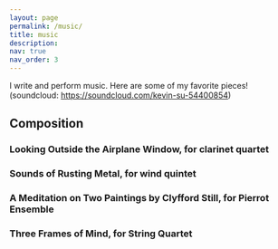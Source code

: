 ```yaml
---
layout: page
permalink: /music/
title: music
description: 
nav: true
nav_order: 3
---
```


I write and perform music. Here are some of my favorite pieces! (soundcloud: https://soundcloud.com/kevin-su-54400854)

## Composition


### Looking Outside the Airplane Window, for clarinet quartet


### Sounds of Rusting Metal, for wind quintet

### A Meditation on Two Paintings by Clyfford Still, for Pierrot Ensemble


### Three Frames of Mind, for String Quartet




